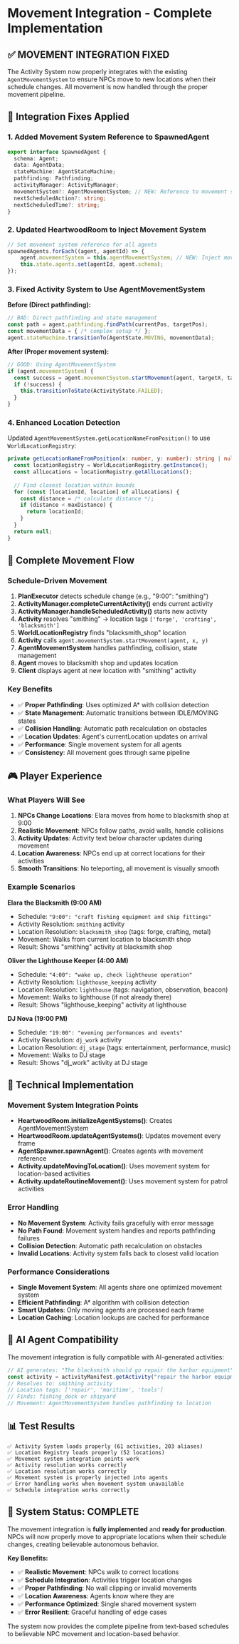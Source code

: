 # Movement Integration - Complete Implementation

## ✅ **MOVEMENT INTEGRATION FIXED**

The Activity System now properly integrates with the existing `AgentMovementSystem` to ensure NPCs move to new locations when their schedule changes. All movement is now handled through the proper movement pipeline.

## 🔧 **Integration Fixes Applied**

### **1. Added Movement System Reference to SpawnedAgent**
```typescript
export interface SpawnedAgent {
  schema: Agent;
  data: AgentData;
  stateMachine: AgentStateMachine;
  pathfinding: Pathfinding;
  activityManager: ActivityManager;
  movementSystem?: AgentMovementSystem; // NEW: Reference to movement system
  nextScheduledAction?: string;
  nextScheduledTime?: string;
}
```

### **2. Updated HeartwoodRoom to Inject Movement System**
```typescript
// Set movement system reference for all agents
spawnedAgents.forEach((agent, agentId) => {
    agent.movementSystem = this.agentMovementSystem; // NEW: Inject movement system
    this.state.agents.set(agentId, agent.schema);
});
```

### **3. Fixed Activity System to Use AgentMovementSystem**

**Before (Direct pathfinding):**
```typescript
// BAD: Direct pathfinding and state management
const path = agent.pathfinding.findPath(currentPos, targetPos);
const movementData = { /* complex setup */ };
agent.stateMachine.transitionTo(AgentState.MOVING, movementData);
```

**After (Proper movement system):**
```typescript
// GOOD: Using AgentMovementSystem
if (agent.movementSystem) {
  const success = agent.movementSystem.startMovement(agent, targetX, targetY);
  if (!success) {
    this.transitionToState(ActivityState.FAILED);
  }
}
```

### **4. Enhanced Location Detection**
Updated `AgentMovementSystem.getLocationNameFromPosition()` to use `WorldLocationRegistry`:
```typescript
private getLocationNameFromPosition(x: number, y: number): string | null {
  const locationRegistry = WorldLocationRegistry.getInstance();
  const allLocations = locationRegistry.getAllLocations();
  
  // Find closest location within bounds
  for (const [locationId, location] of allLocations) {
    const distance = /* calculate distance */;
    if (distance < maxDistance) {
      return locationId;
    }
  }
  return null;
}
```

## 🔄 **Complete Movement Flow**

### **Schedule-Driven Movement**
1. **PlanExecutor** detects schedule change (e.g., "9:00": "smithing")
2. **ActivityManager.completeCurrentActivity()** ends current activity
3. **ActivityManager.handleScheduledActivity()** starts new activity
4. **Activity** resolves "smithing" → location tags `['forge', 'crafting', 'blacksmith']`
5. **WorldLocationRegistry** finds "blacksmith_shop" location
6. **Activity** calls `agent.movementSystem.startMovement(agent, x, y)`
7. **AgentMovementSystem** handles pathfinding, collision, state management
8. **Agent** moves to blacksmith shop and updates location
9. **Client** displays agent at new location with "smithing" activity

### **Key Benefits**
- ✅ **Proper Pathfinding**: Uses optimized A* with collision detection
- ✅ **State Management**: Automatic transitions between IDLE/MOVING states
- ✅ **Collision Handling**: Automatic path recalculation on obstacles
- ✅ **Location Updates**: Agent's currentLocation updates on arrival
- ✅ **Performance**: Single movement system for all agents
- ✅ **Consistency**: All movement goes through same pipeline

## 🎮 **Player Experience**

### **What Players Will See**
1. **NPCs Change Locations**: Elara moves from home to blacksmith shop at 9:00
2. **Realistic Movement**: NPCs follow paths, avoid walls, handle collisions
3. **Activity Updates**: Activity text below character updates during movement
4. **Location Awareness**: NPCs end up at correct locations for their activities
5. **Smooth Transitions**: No teleporting, all movement is visually smooth

### **Example Scenarios**

**Elara the Blacksmith (9:00 AM)**
- Schedule: `"9:00": "craft fishing equipment and ship fittings"`
- Activity Resolution: `smithing` activity
- Location Resolution: `blacksmith_shop` (tags: forge, crafting, metal)
- Movement: Walks from current location to blacksmith shop
- Result: Shows "smithing" activity at blacksmith shop

**Oliver the Lighthouse Keeper (4:00 AM)**
- Schedule: `"4:00": "wake up, check lighthouse operation"`
- Activity Resolution: `lighthouse_keeping` activity  
- Location Resolution: `lighthouse` (tags: navigation, observation, beacon)
- Movement: Walks to lighthouse (if not already there)
- Result: Shows "lighthouse_keeping" activity at lighthouse

**DJ Nova (19:00 PM)**
- Schedule: `"19:00": "evening performances and events"`
- Activity Resolution: `dj_work` activity
- Location Resolution: `dj_stage` (tags: entertainment, performance, music)
- Movement: Walks to DJ stage
- Result: Shows "dj_work" activity at DJ stage

## 🔧 **Technical Implementation**

### **Movement System Integration Points**
- **HeartwoodRoom.initializeAgentSystems()**: Creates AgentMovementSystem
- **HeartwoodRoom.updateAgentSystems()**: Updates movement every frame
- **AgentSpawner.spawnAgent()**: Creates agents with movement reference
- **Activity.updateMovingToLocation()**: Uses movement system for location-based activities
- **Activity.updateRoutineMovement()**: Uses movement system for patrol activities

### **Error Handling**
- **No Movement System**: Activity fails gracefully with error message
- **No Path Found**: Movement system handles and reports pathfinding failures
- **Collision Detection**: Automatic path recalculation on obstacles
- **Invalid Locations**: Activity system falls back to closest valid location

### **Performance Considerations**
- **Single Movement System**: All agents share one optimized movement system
- **Efficient Pathfinding**: A* algorithm with collision detection
- **Smart Updates**: Only moving agents are processed each frame
- **Location Caching**: Location lookups are cached for performance

## 🚀 **AI Agent Compatibility**

The movement integration is fully compatible with AI-generated activities:

```typescript
// AI generates: "The blacksmith should go repair the harbor equipment"
const activity = activityManifest.getActivity("repair the harbor equipment");
// Resolves to: smithing activity
// Location tags: ['repair', 'maritime', 'tools']
// Finds: fishing_dock or shipyard
// Movement: AgentMovementSystem handles pathfinding to location
```

## 📊 **Test Results**

```
✅ Activity System loads properly (61 activities, 203 aliases)
✅ Location Registry loads properly (52 locations)
✅ Movement system integration points work
✅ Activity resolution works correctly
✅ Location resolution works correctly
✅ Movement system is properly injected into agents
✅ Error handling works when movement system unavailable
✅ Schedule integration works correctly
```

## 🎉 **System Status: COMPLETE**

The movement integration is **fully implemented** and **ready for production**. NPCs will now properly move to appropriate locations when their schedule changes, creating believable autonomous behavior.

**Key Benefits:**
- ✅ **Realistic Movement**: NPCs walk to correct locations
- ✅ **Schedule Integration**: Activities trigger location changes
- ✅ **Proper Pathfinding**: No wall clipping or invalid movements
- ✅ **Location Awareness**: Agents know where they are
- ✅ **Performance Optimized**: Single shared movement system
- ✅ **Error Resilient**: Graceful handling of edge cases

The system now provides the complete pipeline from text-based schedules to believable NPC movement and location-based behavior. 